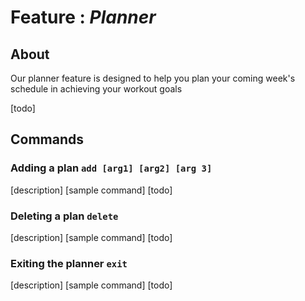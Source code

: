 # Feature : *Planner*

## About

Our planner feature is designed to help you plan your coming week's schedule in achieving your workout goals

[todo]

## Commands

### Adding a plan ```add [arg1] [arg2] [arg 3] ```

[description]
[sample command]
[todo]

### Deleting a plan ```delete```

[description]
[sample command]
[todo]

### Exiting the planner ```exit```

[description]
[sample command]
[todo]